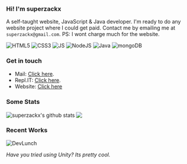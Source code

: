 ### Hi! I'm superzackx

A self-taught website, JavaScript & Java developer. I'm ready to do any website project where I could get paid. Contact me by emailing me at ```superzackx@gmail.com```. PS: I wont charge much for the website.

![HTML5](https://img.shields.io/badge/-HTML5-%23E44D26?style=flat-square&logo=html5&logoColor=white)
![CSS3](https://img.shields.io/badge/-CSS3-%232965f1?style=flat-square&logo=css3&logoColor=white)
![JS](https://img.shields.io/badge/-JavaScript-%23F7DF1E?style=flat-square&logo=javascript&logoColor=black)
![NodeJS](https://img.shields.io/badge/-Node.js-%2343853D?style=flat-square&logo=node.js&logoColor=white)
![Java](https://img.shields.io/badge/-Java-%23F7DF1E?style=flat-square&logo=Java&logoColor=black)
![mongoDB](https://img.shields.io/badge/-MongoDB-%2347A248?style=flat-square&logo=mongodb&logoColor=white)

### Get in touch
- Mail: [Click here](mailto:superzackx@gmail.com).
- Repl.IT: [Click here](https://repl.it/@SuperZack).
- Website: [Click here](https://superzackx.me)

### Some Stats

  <img align="center" src="https://github-readme-stats.vercel.app/api?username=superzackx&show_icons=true&count_private=true&include_all_commits=true&theme=tokyonight" alt="superzackx's github stats" />
  
 <img align="center" src="https://github-readme-stats.vercel.app/api/top-langs/?username=superzackx&theme=tokyonight"/>
  
### Recent Works

<img src="https://github-readme-stats.vercel.app/api/pin/?username=superzackx&amp;repo=DevLunch&amp;theme=tokyonight&amp;show_owner=false" alt="DevLunch">

*Have you tried using Unity? Its pretty cool.*
